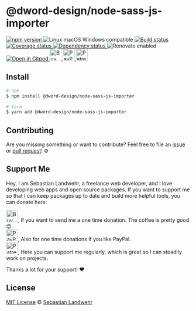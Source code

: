 <!-- TITLE/ -->
# @dword-design/node-sass-js-importer
<!-- /TITLE -->

<!-- BADGES/ -->
  <p>
    <a href="https://npmjs.org/package/@dword-design/node-sass-js-importer">
      <img
        src="https://img.shields.io/npm/v/@dword-design/node-sass-js-importer.svg"
        alt="npm version"
      >
    </a><img src="https://img.shields.io/badge/os-linux%20%7C%C2%A0macos%20%7C%C2%A0windows-blue" alt="Linux macOS Windows compatible"><a href="https://github.com/dword-design/node-sass-js-importer/actions">
      <img
        src="https://github.com/dword-design/node-sass-js-importer/workflows/build/badge.svg"
        alt="Build status"
      >
    </a><a href="https://codecov.io/gh/dword-design/node-sass-js-importer">
      <img
        src="https://codecov.io/gh/dword-design/node-sass-js-importer/branch/master/graph/badge.svg"
        alt="Coverage status"
      >
    </a><a href="https://david-dm.org/dword-design/node-sass-js-importer">
      <img src="https://img.shields.io/david/dword-design/node-sass-js-importer" alt="Dependency status">
    </a><img src="https://img.shields.io/badge/renovate-enabled-brightgreen" alt="Renovate enabled"><br/><a href="https://gitpod.io/#https://github.com/dword-design/node-sass-js-importer">
      <img src="https://gitpod.io/button/open-in-gitpod.svg" alt="Open in Gitpod">
    </a><a href="https://www.buymeacoffee.com/dword">
      <img
        src="https://www.buymeacoffee.com/assets/img/guidelines/download-assets-sm-2.svg"
        alt="Buy Me a Coffee"
        height="32"
      >
    </a><a href="https://paypal.me/SebastianLandwehr">
      <img
        src="https://dword-design.de/images/paypal.svg"
        alt="PayPal"
        height="32"
      >
    </a><a href="https://www.patreon.com/dworddesign">
      <img
        src="https://dword-design.de/images/patreon.svg"
        alt="Patreon"
        height="32"
      >
    </a>
</p>
<!-- /BADGES -->

<!-- DESCRIPTION/ -->

<!-- /DESCRIPTION -->

<!-- INSTALL/ -->
## Install

```bash
# npm
$ npm install @dword-design/node-sass-js-importer

# Yarn
$ yarn add @dword-design/node-sass-js-importer
```
<!-- /INSTALL -->

<!-- LICENSE/ -->
## Contributing

Are you missing something or want to contribute? Feel free to file an [issue](https://github.com/dword-design/node-sass-js-importer/issues) or [pull request](https://github.com/dword-design/node-sass-js-importer/pulls)! ⚙️

## Support Me

Hey, I am Sebastian Landwehr, a freelance web developer, and I love developing web apps and open source packages. If you want to support me so that I can keep packages up to date and build more helpful tools, you can donate here:

<p>
  <a href="https://www.buymeacoffee.com/dword">
    <img
      src="https://www.buymeacoffee.com/assets/img/guidelines/download-assets-sm-2.svg"
      alt="Buy Me a Coffee"
      height="32"
    >
  </a>&nbsp;If you want to send me a one time donation. The coffee is pretty good 😊.<br/>
  <a href="https://paypal.me/SebastianLandwehr">
    <img
      src="https://dword-design.de/images/paypal.svg"
      alt="PayPal"
      height="32"
    >
  </a>&nbsp;Also for one time donations if you like PayPal.<br/>
  <a href="https://www.patreon.com/dworddesign">
    <img
      src="https://dword-design.de/images/patreon.svg"
      alt="Patreon"
      height="32"
    >
  </a>&nbsp;Here you can support me regularly, which is great so I can steadily work on projects.
</p>

Thanks a lot for your support! ❤️

## License

[MIT License](https://opensource.org/licenses/MIT) © [Sebastian Landwehr](https://dword-design.de)
<!-- /LICENSE -->
